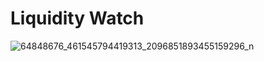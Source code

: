 # Liquidity Watch
![64848676_461545794419313_2096851893455159296_n](https://user-images.githubusercontent.com/6753044/59965478-72ceab00-9506-11e9-8eee-26adf1a3a0c2.png)
